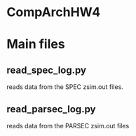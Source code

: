 # CompArchHW4
# Main files
## read_spec_log.py 
reads data from the SPEC zsim.out files.
## read_parsec_log.py 
reads data from the PARSEC zsim.out files
